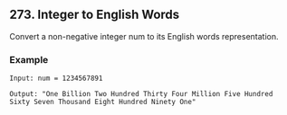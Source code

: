 ## 273. Integer to English Words
Convert a non-negative integer num to its English words representation.

### Example
```
Input: num = 1234567891
```

```
Output: "One Billion Two Hundred Thirty Four Million Five Hundred Sixty Seven Thousand Eight Hundred Ninety One"
```
